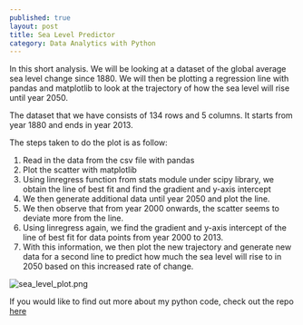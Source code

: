 ```yaml
---
published: true
layout: post
title: Sea Level Predictor
category: Data Analytics with Python
---
```


In this short analysis. We will be looking at a dataset of the global average sea level change since 1880.
We will then be plotting a regression line with pandas and matplotlib to look at the trajectory of how the sea level will rise until year 2050.

The dataset that we have consists of 134 rows and 5 columns. It starts from year 1880 and ends in year 2013.

The steps taken to do the plot is as follow:
1. Read in the data from the csv file with pandas
2. Plot the scatter with matplotlib
3. Using linregress function from stats module under scipy library, we obtain the line of best fit and find the gradient and y-axis intercept
4. We then generate additional data until year 2050 and plot the line.
5. We then observe that from year 2000 onwards, the scatter seems to deviate more from the line.
6. Using linregress again, we find the gradient and y-axis intercept of the line of best fit for data points from year 2000 to 2013.
7. With this information, we then plot the new trajectory and generate new data for a second line to predict how much the sea level will rise to in 2050 based on this increased rate of change.

![sea_level_plot.png]({{site.baseurl}}/images/sea_level_predictor/sea_level_plot.png)

If you would like to find out more about my python code, check out the repo [here](https://github.com/ye-song/sea-level-predictor/blob/master/sea_level_predictor.py)
